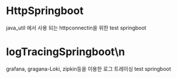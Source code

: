 # HttpSpringboot
java_util 에서 사용 되는 httpconnectin을 위한 test springboot

# logTracingSpringboot\n
grafana, gragana-Loki, zipkin등을 이용한 로그 트레이싱 test springboot
